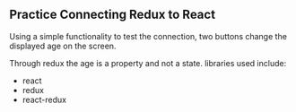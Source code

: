## Practice Connecting Redux to React
Using a simple functionality to test the connection, two buttons change the displayed age on the screen.

Through redux the age is a property and not a state. libraries used include:
- react
- redux
- react-redux